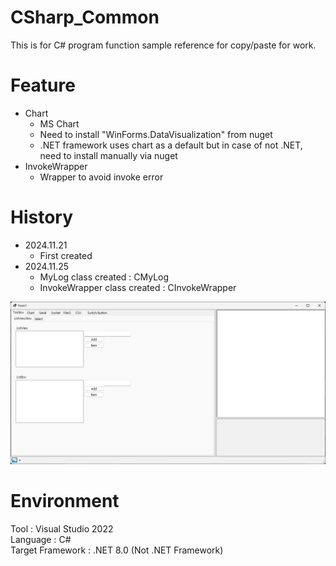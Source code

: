 # CSharp_Common
This is for C# program function sample reference for copy/paste for work.

# Feature
- Chart
    - MS Chart
    - Need to install "WinForms.DataVisualization" from nuget
    - .NET framework uses chart as a default but in case of not .NET, need to install manually via nuget
- InvokeWrapper
    - Wrapper to avoid invoke error

# History
- 2024.11.21
    - First created
- 2024.11.25
    - MyLog class created : CMyLog
    - InvokeWrapper class created : CInvokeWrapper

![CSharp_Common](./screen.png)

# Environment
Tool : Visual Studio 2022<br>
Language : C#<br>
Target Framework : .NET 8.0 (Not .NET Framework)<br>

